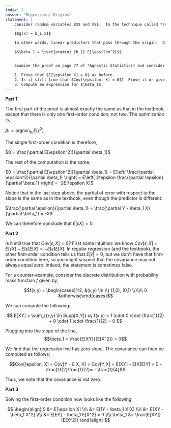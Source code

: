 ```yaml
---
index: 5
answer: "Regression: Origins"
statement: |
    Consider random variables $X$ and $Y$.  In the technique called *regression through the origin*, we are interested in linear predictors of the form,

    $$g(x) = b_1 x$$

    In other words, linear predictors that pass through the origin.  Given such a predictor, define $\epsilon = Y - g(X)$ as always.  We are interested in minimizing mean squared error:

    $$\beta_1 = \text{argmin}_{b_1} E[\epsilon^2]$$


    Examine the proof on page 77 of *Agnostic Statistics* and consider how it would be different for regression through the origin.

    1. Prove that $E[\epsilon X] = 0$ as before.
    2. Is it still true that $Cov[\epsilon, X] = 0$?  Prove it or give a counterexample.
    3. Compute an expression for $\beta_1$.
---
```


**Part 1**

The first part of the proof is almost exactly the same as that in the textbook, except that there is only one first-order condition, not two. The optimization is,

$\beta_1 = \text{argmin}_{b_1} E[\epsilon^2]$

The single first-order condition is therefore,

$0 = \frac{\partial E[\epsilon^2]}{\partial \beta_1}$

The rest of the computation is the same:

$0 = \frac{\partial E[\epsilon^2]}{\partial \beta_1} = E\left[ \frac{\partial \epsilon^2}{\partial \beta_1} \right] = E\left[ 2\epsilon \frac{\partial \epsilon}{\partial \beta_1} \right] = -2E[\epsilon X]$

Notice that in the last step above, the partial of error with respect to the slope is the same as in the textbook, even though the predictor is different. 

$\frac{\partial \epsilon}{\partial \beta_1} = \frac{\partial Y - \beta_1 X}{\partial \beta_1} = -X$

We can therefore conclude that $E[\epsilon X] = 0$.

**Part 2**

Is it still true that $Cov[\epsilon, X] = 0$? First some intuition: we know $Cov[\epsilon, X] = E[\epsilon X] - E[\epsilon]E[X] = -  E[\epsilon]E[X]$. In regular regression (and the textbook), the other first-order condition tells us that $E[\epsilon] = 0$, but we don't have that first-order condition here, so you might suspect that the covariance may not always equal zero. Indeed, the statement is sometimes false. 

For a counter-example, consider the discrete distribution with probability mass function $f$ given by,  

$$f(x,y) = \begin{cases}1/2, &(x,y) \in \\{ (1,0), (0,1) \\}\\\\ 0 &otherwise\end{cases}$$

We can compute the following: 

$$
E[XY] = \sum_{(x,y) \in Supp[X,Y]} xy f(x,y) = 1 \cdot 0 \cdot \frac{1}{2} +  0 \cdot 1 \cdot \frac{1}{2} = 0
$$


Plugging into the slope of the line, 
$$\beta_1 = \frac{E[XY]}{E[X^2]} = 0$$

We find that the regression line has zero slope. The covariance can then be computed as follows:

$$Cov[\epsilon, X] = Cov[Y - 0 X, X] = Cov[Y,X] = E[XY] - E[X]E[Y] = 0 - \frac{1}{2}\frac{1}{2}= - \frac{1}{4}$$

Thus, we note that the covariance is not zero.

**Part 3**

Solving the first-order condition now looks like the following:  

$$
\begin{align}
    0 &= E[\epsilon X] \\\\
    &= E[(Y - \beta_1 X)X] \\\\
    &=  E[XY - \beta_1 X^2] \\\\
    &= E[EY] - \beta_1 E[X^2] = 0 \\\\
\beta_1 &= \frac{E[XY]}{E[X^2]}
\end{align}
$$
